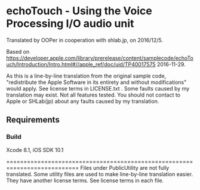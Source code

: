 # echoTouch - Using the Voice Processing I/O audio unit

Translated by OOPer in cooperation with shlab.jp, on 2016/12/5.

Based on
<https://developer.apple.com/library/prerelease/content/samplecode/echoTouch/Introduction/Intro.html#//apple_ref/doc/uid/TP40017575>
2016-11-29.

As this is a line-by-line translation from the original sample code, "redistribute the Apple Software in its entirety and without modifications" would apply. See license terms in LICENSE.txt .
Some faults caused by my translation may exist. Not all features tested.
You should not contact to Apple or SHLab(jp) about any faults caused by my translation.

## Requirements

### Build

Xcode 8.1, iOS SDK 10.1

===========================================================================
Files under PublicUtility are not fully translated.
Some utility files are used to make line-by-line translation easier. They have another license terms.
See license terms in each file.
